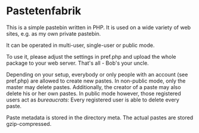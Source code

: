 Pastetenfabrik
==============

This is a simple pastebin written in PHP. It is used on a wide variety of web sites, e.g. as my
own private pastebin.

It can be operated in multi-user, single-user or public mode.

To use it, please adjust the settings in pref.php and upload the whole package to your web server.
That's all - Bob's your uncle.

Depending on your setup, everybody or only people with an account (see pref.php) are allowed to
create new pastes.
In non-public mode, only the master may delete pastes. Additionally, the creator of a paste may also
delete his or her own pastes. In public mode however, those registered users act as *bureaucrats*:
Every registered user is able to delete every paste.

Paste metadata is stored in the directory meta. The actual pastes are stored gzip-compressed.
